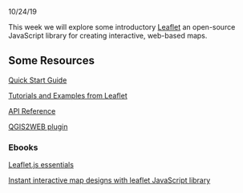 10/24/19

This week we will explore some introductory [Leaflet](https://leafletjs.com/) an open-source JavaScript library for creating interactive, web-based maps. 

## Some Resources

[Quick Start Guide](https://leafletjs.com/examples/quick-start/)

[Tutorials and Examples from Leaflet](https://leafletjs.com/examples.html)

[API Reference](https://leafletjs.com/reference-1.5.0.html)



[QGIS2WEB plugin](https://github.com/tomchadwin/qgis2web)


### Ebooks

[Leaflet.js essentials](https://clio.columbia.edu/catalog/14115544)

[Instant interactive map designs with leaflet JavaScript library](https://clio.columbia.edu/catalog/14104321)

